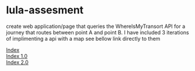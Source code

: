 # lula-assesment
create web application/page that queries the WhereIsMyTransort API for a journey that routes between point A and point B.
I have included 3 iterations of implimenting a api with a map see bellow link directly to them

[Index](http://creativescene.co.za/lula/index.html)<br/>
[Index 1.0](http://creativescene.co.za/lula/index1.0.html)<br/>
[Index 2.0](http://creativescene.co.za/lula/index2.0.html)

